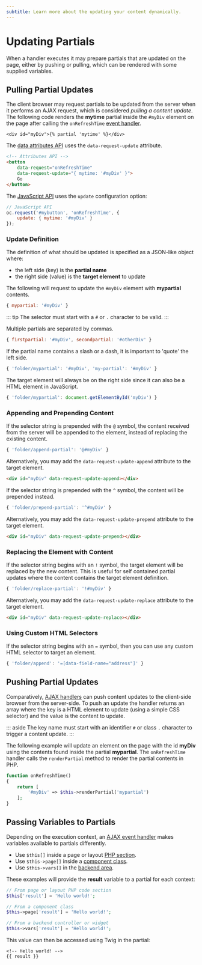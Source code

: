 ```yaml
---
subtitle: Learn more about the updating your content dynamically.
---
```

# Updating Partials

When a handler executes it may prepare partials that are updated on the page, either by pushing or pulling, which can be rendered with some supplied variables.

## Pulling Partial Updates

The client browser may request partials to be updated from the server when it performs an AJAX request, which is considered *pulling a content update*. The following code renders the **mytime** partial inside the `#myDiv` element on the page after calling the `onRefreshTime` [event handler](./handlers.md).

```twig
<div id="myDiv">{% partial 'mytime' %}</div>
```

The [data attributes API](./attributes-api.md) uses the `data-request-update` attribute.

```html
<!-- Attributes API -->
<button
    data-request="onRefreshTime"
    data-request-update="{ mytime: '#myDiv' }">
    Go
</button>
```

The [JavaScript API](./javascript-api.md) uses the `update` configuration option:

```js
// JavaScript API
oc.request('#mybutton', 'onRefreshTime', {
    update: { mytime: '#myDiv' }
});
```

### Update Definition

The definition of what should be updated is specified as a JSON-like object where:

- the left side (key) is the **partial name**
- the right side (value) is the **target element** to update

The following will request to update the `#myDiv` element with **mypartial** contents.

```js
{ mypartial: '#myDiv' }
```

::: tip
The selector must start with a `#` or `.` character to be valid.
:::

Multiple partials are separated by commas.

```js
{ firstpartial: '#myDiv', secondpartial: '#otherDiv' }
```

If the partial name contains a slash or a dash, it is important to 'quote' the left side.

```js
{ 'folder/mypartial': '#myDiv', 'my-partial': '#myDiv' }
```

The target element will always be on the right side since it can also be a HTML element in JavaScript.

```js
{ 'folder/mypartial': document.getElementById('myDiv') }
```

### Appending and Prepending Content

If the selector string is prepended with the `@` symbol, the content received from the server will be appended to the element, instead of replacing the existing content.

```js
{ 'folder/append-partial': '@#myDiv' }
```

Alternatively, you may add the `data-request-update-append` attribute to the target element.

```html
<div id="myDiv" data-request-update-append></div>
```

If the selector string is prepended with the `^` symbol, the content will be prepended instead.

```js
{ 'folder/prepend-partial': '^#myDiv' }
```

Alternatively, you may add the `data-request-update-prepend` attribute to the target element.

```html
<div id="myDiv" data-request-update-prepend></div>
```

### Replacing the Element with Content

If the selector string begins with an `!` symbol, the target element will be replaced by the new content. This is useful for self contained partial updates where the content contains the target element definition.

```js
{ 'folder/replace-partial': '!#myDiv' }
```

Alternatively, you may add the `data-request-update-replace` attribute to the target element.

```html
<div id="myDiv" data-request-update-replace></div>
```

### Using Custom HTML Selectors

If the selector string begins with an `=` symbol, then you can use any custom HTML selector to target an element.

```js
{ 'folder/append': '=[data-field-name="address"]' }
```

## Pushing Partial Updates

Comparatively, [AJAX handlers](./handlers.md) can push content updates to the client-side browser from the server-side. To push an update the handler returns an array where the key is a HTML element to update (using a simple CSS selector) and the value is the content to update.

::: aside
The key name must start with an identifier `#` or class `.` character to trigger a content update.
:::

The following example will update an element on the page with the id **myDiv** using the contents found inside the partial **mypartial**. The `onRefreshTime` handler calls the `renderPartial` method to render the partial contents in PHP.

```php
function onRefreshTime()
{
    return [
        '#myDiv' => $this->renderPartial('mypartial')
    ];
}
```

## Passing Variables to Partials

Depending on the execution context, an [AJAX event handler](./handlers.md) makes variables available to partials differently.

- Use `$this[]` inside a page or layout [PHP section](../themes/themes.md).
- Use `$this->page[]` inside a [component class](../themes/components.md).
- Use `$this->vars[]` in the [backend area](../../extend/system/controllers.md).

These examples will provide the **result** variable to a partial for each context:

```php
// From page or layout PHP code section
$this['result'] = 'Hello world!';

// From a component class
$this->page['result'] = 'Hello world!';

// From a backend controller or widget
$this->vars['result'] = 'Hello world!';
```

This value can then be accessed using Twig in the partial:

```twig
<!-- Hello world! -->
{{ result }}
```

